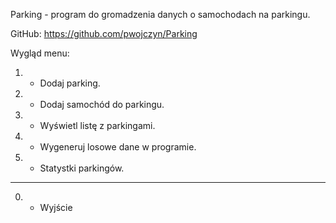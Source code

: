 

Parking - program do gromadzenia danych o samochodach na parkingu.

GitHub: https://github.com/pwojczyn/Parking


Wygląd menu:
1) - Dodaj parking.
2) - Dodaj samochód do parkingu.
3) - Wyświetl listę z parkingami.
7) - Wygeneruj losowe dane w programie.
8) - Statystki parkingów.
-----------------------
0) - Wyjście



